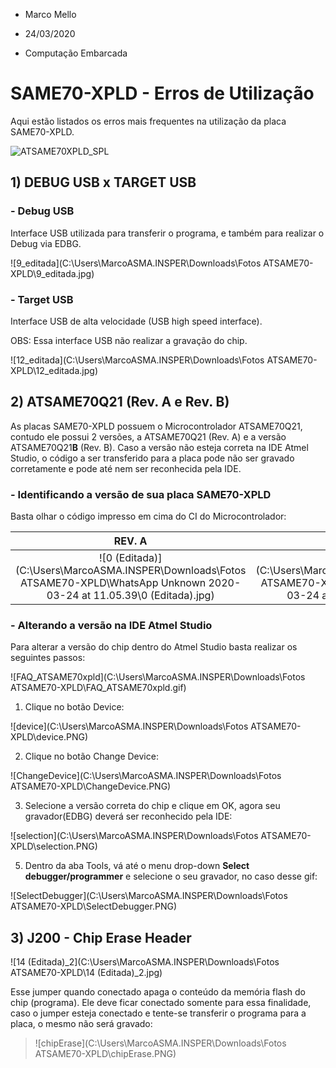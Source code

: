 - Marco Mello

- 24/03/2020
- Computação Embarcada

# SAME70-XPLD - Erros de Utilização

Aqui estão listados os erros mais frequentes na utilização da placa SAME70-XPLD.

![ATSAME70XPLD_SPL](C:\Users\MarcoASMA.INSPER\Downloads\ATSAME70XPLD_SPL.jpg)

## 1) DEBUG USB x TARGET USB

### - Debug USB

Interface USB utilizada para transferir o programa, e também para realizar o Debug via EDBG.

![9_editada](C:\Users\MarcoASMA.INSPER\Downloads\Fotos ATSAME70-XPLD\9_editada.jpg)



### - Target USB

Interface USB de alta velocidade (USB high speed interface).

OBS: Essa interface USB não realizar a gravação do chip.

![12_editada](C:\Users\MarcoASMA.INSPER\Downloads\Fotos ATSAME70-XPLD\12_editada.jpg)



## 2) ATSAME70Q21 (Rev. A e Rev. B)

As placas SAME70-XPLD possuem o Microcontrolador ATSAME70Q21, contudo ele possui 2 versões, a ATSAME70Q21 (Rev. A) e a versão ATSAME70Q21**B** (Rev. B). Caso a versão não esteja correta na IDE Atmel Studio, o código a ser transferido para a placa pode não ser gravado corretamente e pode até nem ser reconhecida pela IDE.

### - Identificando a versão de sua placa SAME70-XPLD

Basta olhar o código impresso em cima do CI do Microcontrolador:

|                            REV. A                            |                            REV B                             |
| :----------------------------------------------------------: | :----------------------------------------------------------: |
| ![0 (Editada)](C:\Users\MarcoASMA.INSPER\Downloads\Fotos ATSAME70-XPLD\WhatsApp Unknown 2020-03-24 at 11.05.39\0 (Editada).jpg) | ![2 (Editada)](C:\Users\MarcoASMA.INSPER\Downloads\Fotos ATSAME70-XPLD\WhatsApp Unknown 2020-03-24 at 11.05.39\2 (Editada).jpg) |



### - Alterando a versão na IDE Atmel Studio

Para alterar a versão do chip dentro do Atmel Studio basta realizar os seguintes passos:

![FAQ_ATSAME70xpld](C:\Users\MarcoASMA.INSPER\Downloads\Fotos ATSAME70-XPLD\FAQ_ATSAME70xpld.gif)



1. Clique no botão Device:

![device](C:\Users\MarcoASMA.INSPER\Downloads\Fotos ATSAME70-XPLD\device.PNG)



2. Clique no botão Change Device:

![ChangeDevice](C:\Users\MarcoASMA.INSPER\Downloads\Fotos ATSAME70-XPLD\ChangeDevice.PNG)



3. Selecione a versão correta do chip e clique em OK, agora seu gravador(EDBG) deverá ser reconhecido pela IDE:

![selection](C:\Users\MarcoASMA.INSPER\Downloads\Fotos ATSAME70-XPLD\selection.PNG)



5. Dentro da aba Tools, vá até o menu drop-down **Select debugger/programmer** e selecione o seu gravador, no caso desse gif:

![SelectDebugger](C:\Users\MarcoASMA.INSPER\Downloads\Fotos ATSAME70-XPLD\SelectDebugger.PNG)



## 3) J200 - Chip Erase Header

![14 (Editada)_2](C:\Users\MarcoASMA.INSPER\Downloads\Fotos ATSAME70-XPLD\14 (Editada)_2.jpg)

Esse jumper quando conectado apaga o conteúdo da memória flash do chip (programa). Ele deve ficar conectado somente para essa finalidade, caso o jumper esteja conectado e tente-se transferir o programa para a placa, o mesmo não será gravado:

> ![chipErase](C:\Users\MarcoASMA.INSPER\Downloads\Fotos ATSAME70-XPLD\chipErase.PNG)